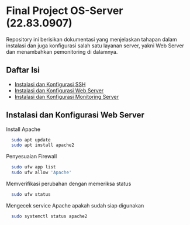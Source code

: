 
# Final Project OS-Server (22.83.0907)

Repository ini berisikan dokumentasi yang menjelaskan tahapan dalam instalasi dan juga konfigurasi salah satu layanan server, yakni Web Server dan menambahkan pemonitoring di dalamnya. 

## Daftar Isi

 - [Instalasi dan Konfigurasi SSH](https://github.com/mochralf/UAS-OS-SEVER-0907-/blob/master/README.md#instalasi-dan-konfigurasi-web-server)
 - [Instalasi dan Konfigurasi Web Server](https://github.com/matiassingers/awesome-readme)
 - [Instalasi dan Konfigurasi Monitoring Server](https://bulldogjob.com/news/449-how-to-write-a-good-readme-for-your-github-project)

 
## Instalasi dan Konfigurasi Web Server

Install Apache

```bash
  sudo apt update 
  sudo apt install apache2

```
Penyesuaian Firewall
```bash
  sudo ufw app list
  sudo ufw allow 'Apache'
```
Memverifikasi perubahan dengan memeriksa status
```bash
  sudo ufw status
```
Mengecek service Apache apakah sudah siap digunakan
```bash
  sudo systemctl status apache2
```

